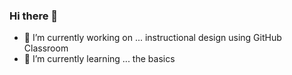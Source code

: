 ### Hi there 👋
- 🔭 I’m currently working on ... instructional design using GitHub Classroom
- 🌱 I’m currently learning ... the basics

